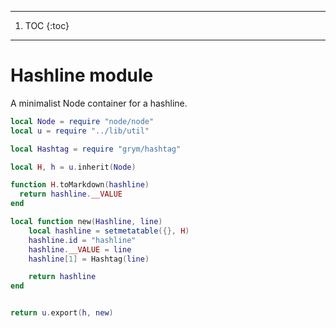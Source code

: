 ------
1. TOC
{:toc}
------
# Hashline module

   A minimalist Node container for a hashline.

```lua
local Node = require "node/node"
local u = require "../lib/util"

local Hashtag = require "grym/hashtag"

local H, h = u.inherit(Node)

function H.toMarkdown(hashline)
  return hashline.__VALUE
end

local function new(Hashline, line)
    local hashline = setmetatable({}, H)
    hashline.id = "hashline"
    hashline.__VALUE = line
    hashline[1] = Hashtag(line)

    return hashline 
end


return u.export(h, new)
```
